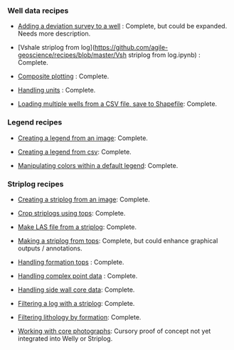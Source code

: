 ### Well data recipes

- [Adding a deviation survey to a well](https://github.com/agile-geoscience/recipes/blob/master/Adding%20a%20deviation%20survey%20to%20a%20well.ipynb) : Complete, but could be expanded. Needs more description.

- [Vshale striplog from log](https://github.com/agile-geoscience/recipes/blob/master/Vsh striplog from log.ipynb) : Complete.

- [Composite plotting](https://github.com/agile-geoscience/recipes/blob/master/Composite%20plotting.ipynb) : Complete.

- [Handling units](https://github.com/agile-geoscience/recipes/blob/master/Handling%20units.ipynb) : Complete.

- [Loading multiple wells from a CSV file, save to Shapefile](https://github.com/agile-geoscience/recipes/blob/master/Load%20wells%20from%20CSV%20save%20to%20SHP.ipynb): Complete.

### Legend recipes
- [Creating a legend from an image](https://github.com/agile-geoscience/recipes/blob/master/Creating%20a%20legend%20from%20an%20image.ipynb): Complete.

- [Creating a legend from csv](https://github.com/agile-geoscience/recipes/blob/master/Creating%20a%20legend%20from%20csv.ipynb): Complete. 

- [Manipulating colors within a default legend](http://localhost:8888/notebooks/Manipulating%20colors%20within%20a%20default%20legend.ipynb): Complete.

### Striplog recipes
- [Creating a striplog from an image](https://github.com/agile-geoscience/recipes/blob/master/Creating%20a%20striplog%20from%20an%20image.ipynb): Complete.

- [Crop striplogs using tops](https://github.com/agile-geoscience/recipes/blob/master/Crop%20striplogs%20using%20tops.ipynb): Complete.

- [Make LAS file from a striplog](https://github.com/agile-geoscience/recipes/blob/master/Make%20LAS%20file%20from%20a%20striplog.ipynb): Complete.

- [Making a striplog from tops](http://localhost:8888/notebooks/Making%20a%20striplog%20from%20tops.ipynb): Complete, but could enhance graphical outputs / annotations.

- [Handling formation tops](https://github.com/agile-geoscience/recipes/blob/master/Handling%20formation%20tops.ipynb) : Complete.

- [Handling complex point data](https://github.com/agile-geoscience/recipes/blob/master/Loading%20complex%20point%20data.ipynb) : Complete.

- [Handling side wall core data](https://github.com/agile-geoscience/recipes/blob/master/Handling%20sidewall%20core%20data.ipynb): Complete.

- [Filtering a log with a striplog](https://github.com/agile-geoscience/recipes/blob/master/Filtering%20a%20log%20with%20a%20striplog.ipynb): Complete.

- [Filtering lithology by formation](https://github.com/agile-geoscience/recipes/blob/master/Filtering%20lithology%20by%20formation.ipynb): Complete.

- [Working with core photographs](https://github.com/agile-geoscience/recipes/blob/master/Working%20with%20core%20photographs.ipynb): Cursory proof of concept not yet integrated into Welly or Striplog.
